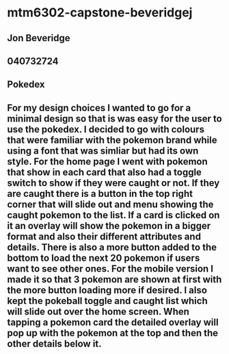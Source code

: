 # mtm6302-capstone-beveridgej


## Jon Beveridge
## 040732724
## Pokedex

## For my design choices I wanted to go for a minimal design so that is was easy for the user to use the pokedex. I decided to go with colours that were familiar with the pokemon brand while using a font that was simliar but had its own style. For the home page I went with pokemon that show in each card that also had a toggle switch to show if they were caught or not. If they are caught there is a button in the top right corner that will slide out and menu showing the caught pokemon to the list. If a card is clicked on it an overlay will show the pokemon in a bigger format and also their different attributes and details. There is also a more button added to the bottom to load the next 20 pokemon if users want to see other ones. For the mobile version I made it so that 3 pokemon are shown at first with the more button loading more if desired. I also kept the pokeball toggle and caught list which will slide out over the home screen. When tapping a pokemon card the detailed overlay will pop up with the pokemon at the top and then the other details below it. 
